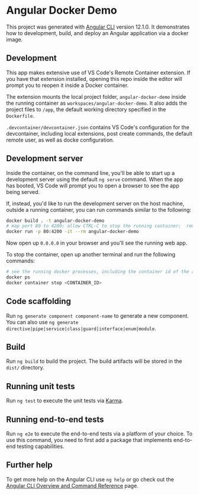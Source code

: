 # Angular Docker Demo

This project was generated with [Angular CLI](https://github.com/angular/angular-cli) version 12.1.0. It demonstrates how to development, build, and deploy an Angular application via a docker image.

## Development

This app makes extensive use of VS Code's Remote Container extension. If you have that extension installed, opening this repo inside the editor will prompt you to reopen it inside a Docker container.

The extension mounts the local project folder, `angular-docker-demo` inside the running container as `workspaces/angular-docker-demo`. It also adds the project files to `/app`, the default working directory specified in the `Dockerfile`.

`.devcontainer/devcontainer.json` contains VS Code's configuration for the devcontainer, including local extensions, post create commands, the default remote user, as well as docke configuration.

## Development server

Inside the container, on the command line, you'll be able to start up a development server using the default `ng serve` command. When the app has booted, VS Code will prompt you to open a browser to see the app being served.

If, instead, you'd like to run the development server on the host machine, outside a running container, you can run commands similar to the following:

```bash
docker build . -t angular-docker-demo
# map port 80 to 4200; allow CTRL-C to stop the running container;  remove the container once it's done running
docker run -p 80:4200 -it --rm angular-docker-demo
```

Now open up `0.0.0.0` in your browser and you'll see the running web app.

To stop the container, open up another terminal and run the following commands:

```bash
# see the running docker processes, including the container id of the angular app
docker ps
docker container stop <CONTAINER_ID>
```

## Code scaffolding

Run `ng generate component component-name` to generate a new component. You can also use `ng generate directive|pipe|service|class|guard|interface|enum|module`.

## Build

Run `ng build` to build the project. The build artifacts will be stored in the `dist/` directory.

## Running unit tests

Run `ng test` to execute the unit tests via [Karma](https://karma-runner.github.io).

## Running end-to-end tests

Run `ng e2e` to execute the end-to-end tests via a platform of your choice. To use this command, you need to first add a package that implements end-to-end testing capabilities.

## Further help

To get more help on the Angular CLI use `ng help` or go check out the [Angular CLI Overview and Command Reference](https://angular.io/cli) page.
